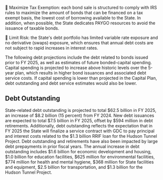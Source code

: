  Maximize Tax Exemption: each bond sale is structured to comply with IRS rules to maximize the amount of bonds that can be financed on a tax exempt basis, the lowest cost of borrowing available to the State. In addition, when possible, the State dedicates PAYGO resources to avoid the issuance of taxable bonds.

 Limit Risk: the State's debt portfolio has limited variable rate exposure and no derivative (swaps) exposure, which ensures that annual debt costs are not subject to rapid increases in interest rates.

The following debt projections include the debt related to bonds issued prior to FY 2025, as well as estimates of future bonded-capital spending. Capital spending is projected to increase above historic levels over the 5-year plan, which results in higher bond issuances and associated debt service costs. If capital spending is lower than projected in the Capital Plan, debt outstanding and debt service estimates would also be lower.

## **Debt Outstanding**

State-related debt outstanding is projected to total $62.5 billion in FY 2025, an increase of $8.2 billion (15 percent) from FY 2024. New debt issuances are expected to total $7.5 billion in FY 2025, offset by $594 million in debt retirements. Additionally, debt outstanding reflects the expectation that in FY 2025 the State will finalize a service contract with GDC to pay principal and interest costs related to the $1.3 billion RRIF loan for the Hudson Tunnel Project. Debt outstanding and retirements have also been impacted by large debt prepayments in prior fiscal years. The annual increase in debt outstanding includes $1.6 billion for economic development and housing, $1.0 billion for education facilities, $625 million for environmental facilities, $774 million for health and mental hygiene, $368 million for State facilities and equipment, $2.5 billion for transportation, and $1.3 billion for the Hudson Tunnel Project.